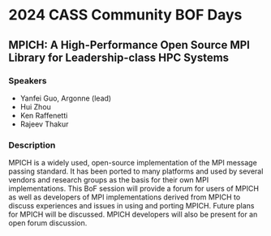 # 2024 CASS Community BOF Days

## MPICH: A High-Performance Open Source MPI Library for Leadership-class HPC Systems

### Speakers
- Yanfei Guo, Argonne (lead)
- Hui Zhou
- Ken Raffenetti
- Rajeev Thakur

### Description

MPICH is a widely used, open-­source implementation of the MPI message passing standard. It has been ported to many platforms and used by several vendors and research groups as the basis for their own MPI implementations. This BoF session will provide a forum for users of MPICH as well as developers of MPI implementations derived from MPICH to discuss experiences and issues in using and porting MPICH. Future plans for MPICH will be discussed. MPICH developers will also be present for an open forum discussion.